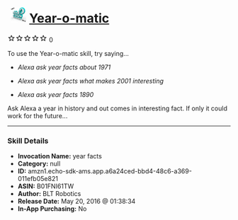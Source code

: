 # &nbsp;<img src="skill_icon" alt="Year-o-matic icon" width="36"> [Year-o-matic](http://alexa.amazon.com/#skills/amzn1.echo-sdk-ams.app.a6a24ced-bbd4-48c6-a369-011efb05e821)
![0 stars](../../images/ic_star_border_black_18dp_1x.png)![0 stars](../../images/ic_star_border_black_18dp_1x.png)![0 stars](../../images/ic_star_border_black_18dp_1x.png)![0 stars](../../images/ic_star_border_black_18dp_1x.png)![0 stars](../../images/ic_star_border_black_18dp_1x.png) 0

To use the Year-o-matic skill, try saying...

* *Alexa ask year facts about 1971*

* *Alexa ask year facts what makes 2001 interesting*

* *Alexa ask year facts 1890*

Ask Alexa a year in history and out comes in interesting fact. If only it could work for the future...

***

### Skill Details

* **Invocation Name:** year facts
* **Category:** null
* **ID:** amzn1.echo-sdk-ams.app.a6a24ced-bbd4-48c6-a369-011efb05e821
* **ASIN:** B01FNI61TW
* **Author:** BLT Robotics
* **Release Date:** May 20, 2016 @ 01:38:34
* **In-App Purchasing:** No
